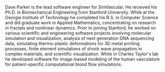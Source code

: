 Dave Parker is the lead software engineer for SimVascular. He received his Ph.D. in Biomechanical Engineering from Stanford University. While at the Georgia Institute of Technology he completed his B.S. in Computer Science and did graduate work in Applied Mathematics, concentrating on research in fractals and nonlinear dynamics. Prior to joining Stanford, he worked on various scientific and engineering software projects involving molecular simulation and visualization, analysis of next generation DNA sequencing data, simulating thermo-plastic deformations for 3D metal printing processes, finite element simulations of shock wave propagation in complex materials, and scientific visualization. While in Charles Taylor's lab he developed software for image-based modeling of the human vasculature for patient-specific computational blood flow simulations.
